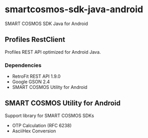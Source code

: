 # smartcosmos-sdk-java-android
SMART COSMOS SDK Java for Android

## Profiles RestClient
Profiles REST API optimized for Android Java.

### Dependencies

 - RetroFit REST API 1.9.0
 - Google GSON 2.4
 - SMART COSMOS Utility for Android

## SMART COSMOS Utility for Android
Support library for SMART COSMOS SDKs

 - OTP Calculation (RFC 6238)
 - AsciiHex Conversion
